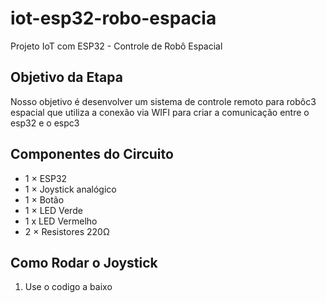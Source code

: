 # iot-esp32-robo-espacia
Projeto IoT com ESP32 - Controle de Robô Espacial

## Objetivo da Etapa
Nosso objetivo é desenvolver um sistema de controle remoto para robôc3 espacial que utiliza a conexão via WIFI para criar a comunicação entre o esp32 e o espc3

## Componentes do Circuito
- 1 × ESP32
- 1 × Joystick analógico
- 1 × Botão
- 1 × LED Verde
- 1 x LED Vermelho
- 2 × Resistores 220Ω

## Como Rodar o Joystick
1. Use o codigo a baixo 
